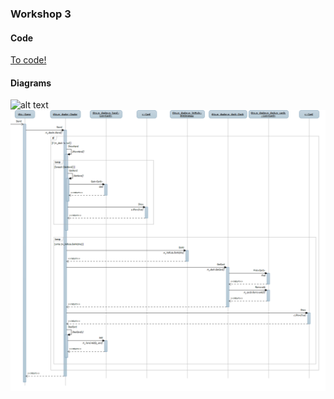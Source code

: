 ### Workshop 3

#### Code
[To code!](https://github.com/tn222gf/1DV607/tree/master/ws3/java/src/BlackJack)

#### Diagrams
![alt text](https://github.com/tn222gf/1DV607/blob/master/ws3/BlackJack_class_Diagram.png "ws3 Updated class diagram")
![alt text](https://github.com/tn222gf/1DV607/blob/master/ws3/BlackJack_Stand_sequencediagram.png "ws3 sequence diagram")